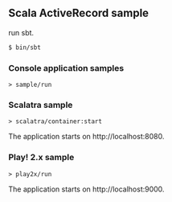 ## Scala ActiveRecord sample

run sbt.

```sh
$ bin/sbt
```

### Console application samples

```
> sample/run
```

### Scalatra sample

```
> scalatra/container:start
```

The application starts on http://localhost:8080.

### Play! 2.x sample

```
> play2x/run
```

The application starts on http://localhost:9000.
